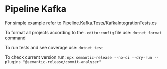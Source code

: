 # Pipeline Kafka

For simple example refer to Pipeline.Kafka.Tests/KafkaIntegrationTests.cs

To format all projects according to the `.editorconfig` file use: `dotnet format` command

To run tests and see coverage use: `dotnet test`

To check current version run: `npx semantic-release --no-ci --dry-run --plugins "@semantic-release/commit-analyzer"`
